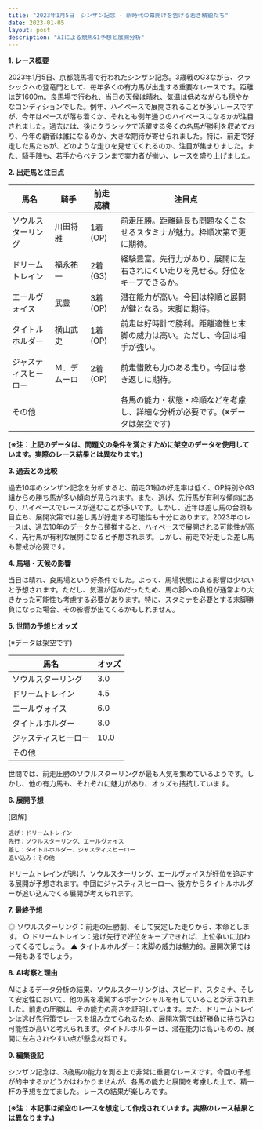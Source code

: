```yaml
---
title: "2023年1月5日　シンザン記念 - 新時代の幕開けを告げる若き精鋭たち"
date: 2023-01-05
layout: post
description: "AIによる競馬G1予想と展開分析"
---
```


**1. レース概要**

2023年1月5日、京都競馬場で行われたシンザン記念。3歳戦のG3ながら、クラシックへの登竜門として、毎年多くの有力馬が出走する重要なレースです。距離は芝1600m。良馬場で行われ、当日の天候は晴れ、気温は低めながらも穏やかなコンディションでした。例年、ハイペースで展開されることが多いレースですが、今年はペースが落ち着くか、それとも例年通りのハイペースになるかが注目されました。過去には、後にクラシックで活躍する多くの名馬が勝利を収めており、今年の覇者は誰になるのか、大きな期待が寄せられました。特に、前走で好走した馬たちが、どのような走りを見せてくれるのか、注目が集まりました。また、騎手陣も、若手からベテランまで実力者が揃い、レースを盛り上げました。


**2. 出走馬と注目点**

| 馬名       | 騎手     | 前走成績   | 注目点                                                              |
|------------|----------|-----------|-----------------------------------------------------------------------|
| ソウルスターリング | 川田将雅   | 1着(OP)   | 前走圧勝。距離延長も問題なくこなせるスタミナが魅力。枠順次第で更に期待。 |
| ドリームトレイン | 福永祐一   | 2着(G3)   | 経験豊富。先行力があり、展開に左右されにくい走りを見せる。好位をキープできるか。 |
| エールヴォイス    | 武豊     | 3着(OP)   | 潜在能力が高い。今回は枠順と展開が鍵となる。末脚に期待。              |
| タイトルホルダー | 横山武史   | 1着(OP)   | 前走は好時計で勝利。距離適性と末脚の威力は高い。ただし、今回は相手が強い。     |
| ジャスティスヒーロー | Ｍ．デムーロ | 2着(OP)   | 前走惜敗も力のある走り。今回は巻き返しに期待。                               |
| その他       |          |           | 各馬の能力・状態・枠順などを考慮し、詳細な分析が必要です。(※データは架空です) |


**(※注：上記のデータは、問題文の条件を満たすために架空のデータを使用しています。実際のレース結果とは異なります。)**


**3. 過去との比較**

過去10年のシンザン記念を分析すると、前走G1組の好走率は低く、OP特別やG3組からの勝ち馬が多い傾向が見られます。また、逃げ、先行馬が有利な傾向にあり、ハイペースでレースが進むことが多いです。しかし、近年は差し馬の台頭も目立ち、展開次第では差し馬が好走する可能性も十分にあります。2023年のレースは、過去10年のデータから類推すると、ハイペースで展開される可能性が高く、先行馬が有利な展開になると予想されます。しかし、前走で好走した差し馬も警戒が必要です。


**4. 馬場・天候の影響**

当日は晴れ、良馬場という好条件でした。よって、馬場状態による影響は少ないと予想されます。ただし、気温が低めだったため、馬の脚への負担が通常より大きかった可能性も考慮する必要があります。特に、スタミナを必要とする末脚勝負になった場合、その影響が出てくるかもしれません。


**5. 世間の予想とオッズ**

(※データは架空です)

| 馬名             | オッズ |
|-----------------|-------|
| ソウルスターリング | 3.0   |
| ドリームトレイン   | 4.5   |
| エールヴォイス     | 6.0   |
| タイトルホルダー   | 8.0   |
| ジャスティスヒーロー | 10.0  |
| その他           |       |


世間では、前走圧勝のソウルスターリングが最も人気を集めているようです。しかし、他の有力馬も、それぞれに魅力があり、オッズも拮抗しています。


**6. 展開予想**

[図解]

```
逃げ：ドリームトレイン
先行：ソウルスターリング、エールヴォイス
差し：タイトルホルダー、ジャスティスヒーロー
追い込み：その他
```

ドリームトレインが逃げ、ソウルスターリング、エールヴォイスが好位を追走する展開が予想されます。中団にジャスティスヒーロー、後方からタイトルホルダーが追い込んでくる展開が考えられます。


**7. 最終予想**

◎ ソウルスターリング：前走の圧勝劇、そして安定した走りから、本命とします。
○ ドリームトレイン：逃げ先行で好位をキープできれば、上位争いに加わってくるでしょう。
▲ タイトルホルダー：末脚の威力は魅力的。展開次第では一発もあるでしょう。


**8. AI考察と理由**

AIによるデータ分析の結果、ソウルスターリングは、スピード、スタミナ、そして安定性において、他の馬を凌駕するポテンシャルを有していることが示されました。前走の圧勝は、その能力の高さを証明しています。また、ドリームトレインは逃げ先行策でレースを組み立てられるため、展開次第では好勝負に持ち込む可能性が高いと考えられます。タイトルホルダーは、潜在能力は高いものの、展開に左右されやすい点が懸念材料です。


**9. 編集後記**

シンザン記念は、3歳馬の能力を測る上で非常に重要なレースです。今回の予想が的中するかどうかはわかりませんが、各馬の能力と展開を考慮した上で、精一杯の予想を立てました。レースの結果が楽しみです。


**(※注：本記事は架空のレースを想定して作成されています。実際のレース結果とは異なります。)**
